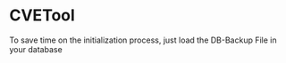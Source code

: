 # CVETool

To save time on the initialization process, just load the DB-Backup File in your database